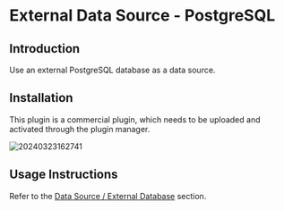 # External Data Source - PostgreSQL

<PluginInfo commercial="true" name="data-source-external-postgres"></PluginInfo>

## Introduction

Use an external PostgreSQL database as a data source.

## Installation

This plugin is a commercial plugin, which needs to be uploaded and activated through the plugin manager.

![20240323162741](https://static-docs.nocobase.com/20240323162741.png)

## Usage Instructions

Refer to the [Data Source / External Database](/handbook/data-source-manager/external-database) section.